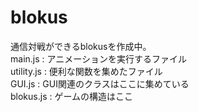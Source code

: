 # blokus

通信対戦ができるblokusを作成中。<br/>
main.js : アニメーションを実行するファイル<br/>
utility.js : 便利な関数を集めたファイル<br/>
GUI.js : GUI関連のクラスはここに集めている<br/>
blokus.js : ゲームの構造はここ<br/>
